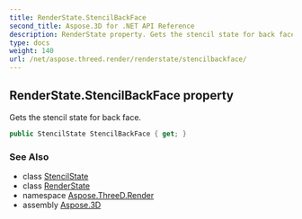 ```yaml
---
title: RenderState.StencilBackFace
second_title: Aspose.3D for .NET API Reference
description: RenderState property. Gets the stencil state for back face
type: docs
weight: 140
url: /net/aspose.threed.render/renderstate/stencilbackface/
---
```

## RenderState.StencilBackFace property

Gets the stencil state for back face.

```csharp
public StencilState StencilBackFace { get; }
```

### See Also

* class [StencilState](../../stencilstate/)
* class [RenderState](../)
* namespace [Aspose.ThreeD.Render](../../../aspose.threed.render/)
* assembly [Aspose.3D](../../../)


